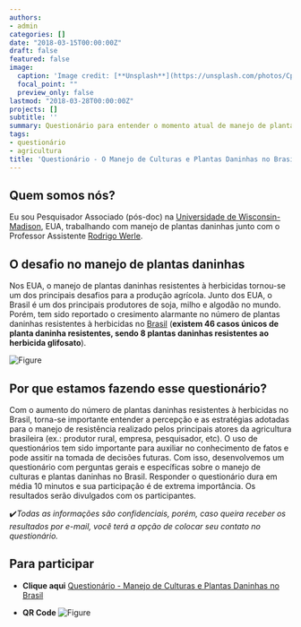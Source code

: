```yaml
---
authors:
- admin
categories: []
date: "2018-03-15T00:00:00Z"
draft: false
featured: false
image:
  caption: 'Image credit: [**Unsplash**](https://unsplash.com/photos/CpkOjOcXdUY)'
  focal_point: ""
  preview_only: false
lastmod: "2018-03-28T00:00:00Z"
projects: []
subtitle: ''
summary: Questionário para entender o momento atual de manejo de plantas daninhas no Brasil
tags:
- questionário
- agricultura
title: 'Questionário - O Manejo de Culturas e Plantas Daninhas no Brasil'
---
```


## **Quem somos nós?**
  Eu sou Pesquisador Associado (pós-doc) na [Universidade de Wisconsin-Madison](https://www.wisc.edu/), EUA, trabalhando com manejo de plantas daninhas junto com o Professor Assistente [Rodrigo Werle](https://twitter.com/WiscWeeds). 
## **O desafio no manejo de plantas daninhas**  
  Nos EUA, o manejo de plantas daninhas resistentes à herbicidas tornou-se um dos principais desafios para a produção agrícola. Junto dos EUA, o Brasil é um dos principais produtores de soja, milho e algodão no mundo. Porém, tem sido reportado o cresimento alarmante no número de plantas daninhas resistentes à herbicidas no [Brasil](http://www.weedscience.org/Summary/Country.aspx) (**existem 46 casos únicos de planta daninha resistentes, sendo 8 plantas daninhas resistentes ao herbicida glifosato**). 
  
![Figure](/post/survey/mapa.png) 
 


##  **Por que estamos fazendo esse questionário?**
  Com o aumento do número de plantas daninhas resistentes à herbicidas no Brasil, torna-se importante entender a percepção e as estratégias adotadas para o manejo de resistência realizado pelos principais atores da agricultura brasileira (ex.: produtor rural, empresa, pesquisador, etc). O uso de questionários tem sido importante para auxiliar no conhecimento de fatos e pode assitir na tomada de decisões futuras. Com isso, desenvolvemos um questionário com perguntas gerais e específicas sobre o manejo de culturas e plantas daninhas no Brasil. Responder o questionário dura em média 10 minutos e sua participação é de extrema importância. Os resultados serão divulgados com os participantes. 
  
:heavy_check_mark:*Todas as informações são confidenciais, porém, caso queira receber os resultados por e-mail, você terá a opção de colocar seu contato no questionário.*


## **Para participar**

- **Clique aqui** [Questionário - Manejo de Culturas e Plantas Daninhas no Brasil](https://uwmadison.co1.qualtrics.com/jfe/form/SV_enA4kYyfEtg8xqR?Q_CHL=social&Q_SocialSource=twitter]) 

- **QR Code** 
![Figure](/post/survey/code.png) 


